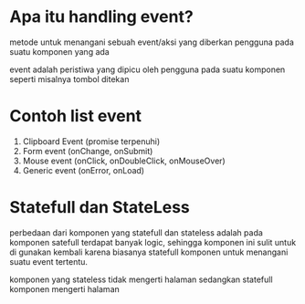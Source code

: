 # Apa itu handling event?
metode untuk menangani sebuah event/aksi yang diberkan pengguna pada suatu komponen yang ada

event adalah peristiwa yang dipicu oleh pengguna pada suatu komponen seperti misalnya tombol ditekan

# Contoh list event
1. Clipboard Event (promise terpenuhi)
2. Form event (onChange, onSubmit)
3. Mouse event (onClick, onDoubleClick, onMouseOver)
4. Generic event (onError, onLoad)

# Statefull dan StateLess
perbedaan dari komponen yang statefull dan stateless adalah pada komponen satefull terdapat banyak logic, sehingga komponen ini sulit untuk di gunakan kembali karena biasanya statefull komponen untuk menangani suatu event tertentu. 

komponen yang stateless tidak mengerti halaman sedangkan statefull komponen mengerti halaman